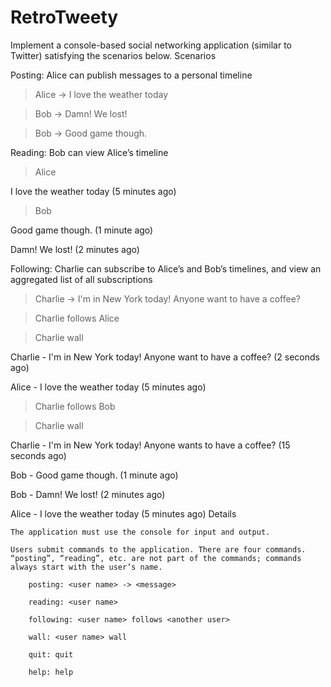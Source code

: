 # RetroTweety
Implement a console-based social networking application (similar to Twitter) satisfying the scenarios below.
Scenarios

Posting: Alice can publish messages to a personal timeline

> Alice -> I love the weather today

> Bob -> Damn! We lost!

> Bob -> Good game though.

Reading: Bob can view Alice’s timeline

> Alice

I love the weather today (5 minutes ago)

> Bob

Good game though. (1 minute ago)

Damn! We lost! (2 minutes ago)

Following: Charlie can subscribe to Alice’s and Bob’s timelines, and view an aggregated list of all subscriptions

> Charlie -> I'm in New York today! Anyone want to have a coffee?

> Charlie follows Alice

> Charlie wall

Charlie - I'm in New York today! Anyone want to have a coffee? (2 seconds ago)

Alice - I love the weather today (5 minutes ago)

> Charlie follows Bob

> Charlie wall

Charlie - I'm in New York today! Anyone wants to have a coffee? (15 seconds ago)

Bob - Good game though. (1 minute ago)

Bob - Damn! We lost! (2 minutes ago)

Alice - I love the weather today (5 minutes ago)
Details

    The application must use the console for input and output.

    Users submit commands to the application. There are four commands. “posting”, “reading”, etc. are not part of the commands; commands always start with the user’s name.

        posting: <user name> -> <message>

        reading: <user name>

        following: <user name> follows <another user>

        wall: <user name> wall
        
        quit: quit
        
        help: help
